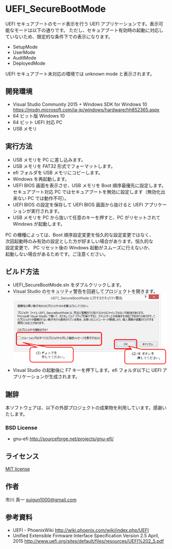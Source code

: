 # UEFI_SecureBootMode

UEFI セキュアブートのモード表示を行う UEFI アプリケーションです。表示可能なモードは以下の通りです。
ただし、セキュアブート有効時の起動に対応していないため、限定的な条件下での表示になります。

* SetupMode
* UserMode
* AuditMode
* DeployedMode

UEFI セキュアブート未対応の環境では unknown mode と表示されます。

## 開発環境

* Visual Studio Community 2015 + Windows SDK for Windows 10
https://msdn.microsoft.com/ja-jp/windows/hardware/hh852365.aspx
* 64 ビット版 Windows 10
* 64 ビット UEFI 対応 PC
* USB メモリ

## 実行方法

* USB メモリを PC に差し込みます。
* USB メモリを FAT32 形式でフォーマットします。
* efi フォルダを USB メモリにコピーします。
* Windows を再起動します。
* UEFI BIOS 画面を表示させ、USB メモリを Boot 順序最優先に設定します。  
  セキュアブート対応 PC ではセキュアブートを無効に設定します（無効化出来ない PC では動作不可）。
* UEFI BIOS の設定を保存して UEFI BIOS 画面から抜けると UEFI アプリケーションが実行されます。
* USB メモリを PC から抜いて任意のキーを押すと、PC がリセットされて Windows が起動します。

PC の機種によっては、Boot 順序設定変更を恒久的な設定変更ではなく、  
次回起動時のみ有効の設定とした方が好ましい場合があります。恒久的な  
設定変更で、  PC リセット後の Windows 起動がスムーズに行えないか、  
起動しない場合があるためです。ご注意ください。  

## ビルド方法

* UEFI_SecureBootMode.sln をダブルクリックします。
* Visual Studio のセキュリティ警告を回避してプロジェクトを開きます。  
![warning](https://raw.githubusercontent.com/tenpoku1000/UEFI_SecureBootMode/master/images/MSVC.PNG)
* Visual Studio の起動後に F7 キーを押下します。efi フォルダ以下に UEFI アプリケーションが生成されます。

## 謝辞

本ソフトウェアは、以下の外部プロジェクトの成果物を利用しています。感謝いたします。

### BSD License
* gnu-efi http://sourceforge.net/projects/gnu-efi/

## ライセンス

[MIT license](https://raw.githubusercontent.com/tenpoku1000/UEFI_SecureBootMode/master/LICENSE)

## 作者

市川 真一 <suigun1000@gmail.com>

## 参考資料

* UEFI - PhoenixWiki http://wiki.phoenix.com/wiki/index.php/UEFI
* Unified Extensible Firmware Interface Specification Version 2.5 April, 2015
http://www.uefi.org/sites/default/files/resources/UEFI%202_5.pdf
